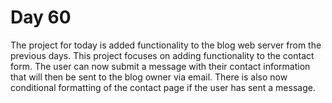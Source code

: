 # Day 60
The project for today is added functionality to the blog web server from the previous days. This project focuses on adding functionality to the contact form. The user can now submit a message with their contact information that will then be sent to the blog owner via email. There is also now conditional formatting of the contact page if the user has sent a message.